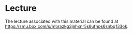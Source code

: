 # Lecture

The lecture associated with this material can be found at https://smu.box.com/s/mbrazkg3jnhxnr5s6ufnps6snbq133ok.

